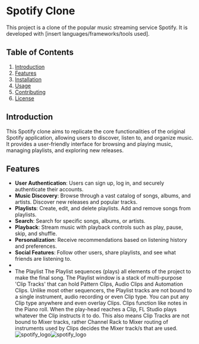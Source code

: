 # Spotify Clone

This project is a clone of the popular music streaming service Spotify. It is developed with [insert languages/frameworks/tools used].

## Table of Contents

1. [Introduction](#introduction)
2. [Features](#features)
3. [Installation](#installation)
4. [Usage](#usage)
5. [Contributing](#contributing)
6. [License](#license)

## Introduction

This Spotify clone aims to replicate the core functionalities of the original Spotify application, allowing users to discover, listen to, and organize music. It provides a user-friendly interface for browsing and playing music, managing playlists, and exploring new releases.

## Features

- **User Authentication**: Users can sign up, log in, and securely authenticate their accounts.
- **Music Discovery**: Browse through a vast catalog of songs, albums, and artists. Discover new releases and popular tracks.
- **Playlists**: Create, edit, and delete playlists. Add and remove songs from playlists.
- **Search**: Search for specific songs, albums, or artists.
- **Playback**: Stream music with playback controls such as play, pause, skip, and shuffle.
- **Personalization**: Receive recommendations based on listening history and preferences.
- **Social Features**: Follow other users, share playlists, and see what friends are listening to.
- 
- The Playlist 
The Playlist sequences (plays) all elements of the project to make the final song. The Playlist window is a stack of multi-purpose 'Clip Tracks' that can hold Pattern Clips, Audio Clips and Automation Clips. Unlike most other sequencers, the Playlist tracks are not bound to a single instrument, audio recording or even Clip type. You can put any Clip type anywhere and even overlay Clips. Clips function like notes in the Piano roll. When the play-head reaches a Clip, FL Studio plays whatever the Clip instructs it to do. This also means Clip Tracks are not bound to Mixer tracks, rather Channel Rack to Mixer routing of instruments used by Clips decides the Mixer track/s that are used.
![spotify_logo](https://github.com/LakshmiHadi/project/assets/149565944/f6bfc762-fbdf-4792-85fa-3c231454a059)![spotify_logo](https://github.com/LakshmiHadi/project/assets/149565944/775b7663-70a2-40ce-9813-66558497e13f)






